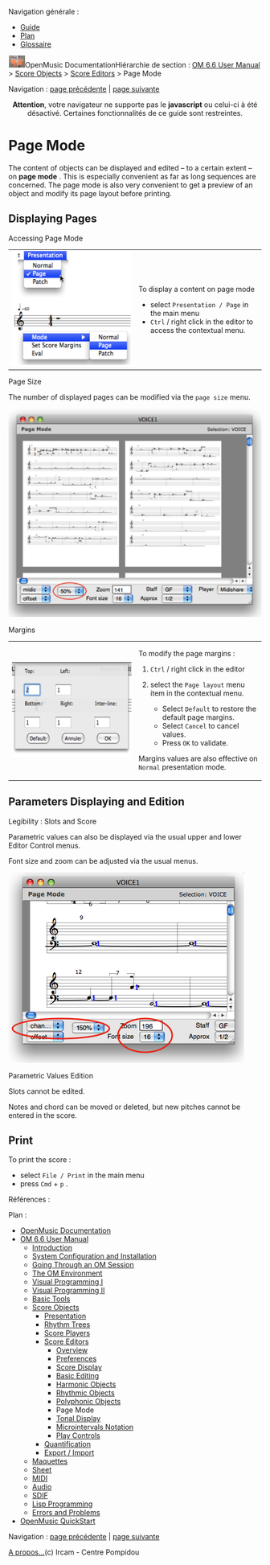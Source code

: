 <div id="tplf" class="tplPage">

<div id="tplh">

<span class="hidden">Navigation générale : </span>

  - [<span>Guide</span>](OM-Documentation.md)
  - [<span>Plan</span>](OM-Documentation_1.md)
  - [<span>Glossaire</span>](OM-Documentation_2.md)

</div>

<div id="tplt">

![empty.gif](../tplRes/page/empty.gif)![logoom1.png](../res/logoom1.png)<span class="tplTi">OpenMusic
Documentation</span><span class="sw_outStack_navRoot"><span class="hidden">Hiérarchie
de section : </span>[<span>OM 6.6 User
Manual</span>](OM-User-Manual.md)<span class="stkSep"> \>
</span>[<span>Score
Objects</span>](ScoreObjects.md)<span class="stkSep"> \>
</span>[<span>Score
Editors</span>](ScoreEditors.md)<span class="stkSep"> \>
</span><span class="stkSel_yes"><span>Page Mode</span></span></span>

</div>

<div class="tplNav">

<span class="hidden">Navigation : </span>[<span>page
précédente</span>](Poly-Multi-Editor.md "page précédente(Polyphonic Objects)")<span class="hidden">
| </span>[<span>page
suivante</span>](Editor-Tonality.md "page suivante(Tonal Display)")

</div>

<div id="tplc" class="tplc_out_yes">

<div style="text-align: center;">

**Attention**, votre navigateur ne supporte pas le **javascript** ou
celui-ci à été désactivé. Certaines fonctionnalités de ce guide sont
restreintes.

</div>

<div class="headCo">

# <span>Page Mode</span>

<div class="headCo_co">

<div>

<div class="infobloc">

<div class="txt">

The content of objects can be displayed and edited – to a certain extent
– on **page mode** . This is especially convenient as far as long
sequences are concerned. The page mode is also very convenient to get a
preview of an object and modify its page layout before printing.

</div>

</div>

<div class="part">

## <span>Displaying Pages</span>

<div class="part_co">

<div class="infobloc">

<div class="infobloc_ti">

<span>Accessing Page Mode</span>

</div>

<div class="txtRes">

<table>
<colgroup>
<col style="width: 50%" />
<col style="width: 50%" />
</colgroup>
<tbody>
<tr class="odd">
<td><div class="caption">
<div class="caption_co">
<img src="../res/contextmenu.png" width="246" height="230" alt="contextmenu.png" />
</div>
</div></td>
<td><div class="dk_txtRes_txt txt">
<p>To display a content on page mode</p>
<ul>
<li><span>select <code class="menuPath_tl">Presentation / Page</code> in the main menu</span></li>
<li><span> <code class="keyboard_tl">Ctrl</code> / right click in the editor to access the contextual menu.</span></li>
</ul>
</div></td>
</tr>
</tbody>
</table>

</div>

</div>

<div class="infobloc">

<div class="infobloc_ti">

<span>Page Size</span>

</div>

<div class="txt">

The number of displayed pages can be modified via the `page size` menu.

</div>

<div class="caption">

<div class="caption_co">

![pagemode.png](../res/pagemode.png)

</div>

</div>

</div>

<div class="infobloc">

<div class="infobloc_ti">

<span>Margins</span>

</div>

<div class="txtRes">

<table>
<colgroup>
<col style="width: 50%" />
<col style="width: 50%" />
</colgroup>
<tbody>
<tr class="odd">
<td><div class="caption">
<div class="caption_co">
<img src="../res/pagelayout.png" width="300" height="189" alt="pagelayout.png" />
</div>
</div></td>
<td><div class="dk_txtRes_txt txt">
<p>To modify the page margins :</p>
<ol>
<li><p><code class="keyboard_tl">Ctrl</code> / right click in the editor</p></li>
<li><p>select the <code class="menuPath_tl">Page layout</code> menu item in the contextual menu.</p>
<ul>
<li><span>Select <code class="textButton_tl">Default</code> to restore the default page margins.</span></li>
<li><span>Select <code class="textButton_tl">Cancel</code> to cancel values.</span></li>
<li><span>Press <code class="textButton_tl">OK</code> to validate.</span></li>
</ul></li>
</ol>
<p>Margins values are also effective on <code class="menuPath_tl">Normal</code> presentation mode.</p>
</div></td>
</tr>
</tbody>
</table>

</div>

</div>

</div>

</div>

<div class="part">

## <span>Parameters Displaying and Edition</span>

<div class="part_co">

<div class="infobloc">

<div class="infobloc_ti">

<span>Legibility : Slots and Score</span>

</div>

<div class="txt">

Parametric values can also be displayed via the usual upper and lower
Editor Control menus.

Font size and zoom can be adjusted via the usual menus.

</div>

<div class="caption">

<div class="caption_co">

![changezoom.png](../res/changezoom.png)

</div>

</div>

</div>

<div class="bloc note">

<div class="bloc_ti note_ti">

<span>Parametric Values Edition</span>

</div>

<div class="txt">

Slots cannot be edited.

Notes and chord can be moved or deleted, but new pitches cannot be
entered in the score.

</div>

</div>

</div>

</div>

<div class="part">

## <span>Print</span>

<div class="part_co">

<div class="infobloc">

<div class="txt">

To print the score :

  - <span>select `File / Print` in the main menu </span>
  - <span>press `Cmd` + `p` .</span>

</div>

</div>

</div>

</div>

</div>

</div>

</div>

<span class="hidden">Références : </span>

</div>

<div id="tplo" class="tplo_out_yes">

<div class="tplOTp">

<div class="tplOBm">

<div id="mnuFrm">

<span class="hidden">Plan :</span>

<div id="mnuFrmUp" onmouseout="menuScrollTiTask.fSpeed=0;" onmouseover="if(menuScrollTiTask.fSpeed&gt;=0) {menuScrollTiTask.fSpeed=-2; scTiLib.addTaskNow(menuScrollTiTask);}" onclick="menuScrollTiTask.fSpeed-=2;" style="display: none;">

<span id="mnuFrmUpLeft">[](#)</span><span id="mnuFrmUpCenter"></span><span id="mnuFrmUpRight"></span>

</div>

<div id="mnuScroll">

  - [<span>OpenMusic Documentation</span>](OM-Documentation.md)
  - [<span>OM 6.6 User Manual</span>](OM-User-Manual.md)
      - [<span>Introduction</span>](00-Sommaire.md)
      - [<span>System Configuration and
        Installation</span>](Installation.md)
      - [<span>Going Through an OM Session</span>](Goingthrough.md)
      - [<span>The OM Environment</span>](Environment.md)
      - [<span>Visual Programming I</span>](BasicVisualProgramming.md)
      - [<span>Visual Programming
        II</span>](AdvancedVisualProgramming.md)
      - [<span>Basic Tools</span>](BasicObjects.md)
      - [<span>Score Objects</span>](ScoreObjects.md)
          - [<span>Presentation</span>](Score-Objects-Intro.md)
          - [<span>Rhythm Trees</span>](RT.md)
          - [<span>Score Players</span>](ScorePlayer.md)
          - [<span>Score Editors</span>](ScoreEditors.md)
              - [<span>Overview</span>](Editor-Overview.md)
              - [<span>Preferences</span>](Editors-Prefs.md)
              - [<span>Score Display</span>](Editor-Display.md)
              - [<span>Basic Editing</span>](Editor-Basics.md)
              - [<span>Harmonic Objects</span>](Harmonic-Obj-Editor.md)
              - [<span>Rhythmic Objects</span>](Editor-Rhythm.md)
              - [<span>Polyphonic Objects</span>](Poly-Multi-Editor.md)
              - <span id="i3" class="outLeftSel_yes"><span>Page
                Mode</span></span>
              - [<span>Tonal Display</span>](Editor-Tonality.md)
              - [<span>Microintervals
                Notation</span>](Editor-Microintervals.md)
              - [<span>Play Controls</span>](Editor-Play.md)
          - [<span>Quantification</span>](Quantification.md)
          - [<span>Export / Import</span>](ImportExport.md)
      - [<span>Maquettes</span>](Maquettes.md)
      - [<span>Sheet</span>](Sheet.md)
      - [<span>MIDI</span>](MIDI.md)
      - [<span>Audio</span>](Audio.md)
      - [<span>SDIF</span>](SDIF.md)
      - [<span>Lisp Programming</span>](Lisp.md)
      - [<span>Errors and Problems</span>](errors.md)
  - [<span>OpenMusic QuickStart</span>](QuickStart-Chapters.md)

</div>

<div id="mnuFrmDown" onmouseout="menuScrollTiTask.fSpeed=0;" onmouseover="if(menuScrollTiTask.fSpeed&lt;=0) {menuScrollTiTask.fSpeed=2; scTiLib.addTaskNow(menuScrollTiTask);}" onclick="menuScrollTiTask.fSpeed+=2;" style="display: none;">

<span id="mnuFrmDownLeft">[](#)</span><span id="mnuFrmDownCenter"></span><span id="mnuFrmDownRight"></span>

</div>

</div>

</div>

</div>

</div>

<div class="tplNav">

<span class="hidden">Navigation : </span>[<span>page
précédente</span>](Poly-Multi-Editor.md "page précédente(Polyphonic Objects)")<span class="hidden">
| </span>[<span>page
suivante</span>](Editor-Tonality.md "page suivante(Tonal Display)")

</div>

<div id="tplb">

[<span>A propos...</span>](OM-Documentation_3.md)(c) Ircam - Centre
Pompidou

</div>

</div>
